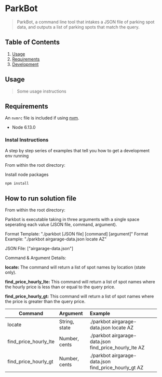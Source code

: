 # ParkBot

> ParkBot, a command line tool that intakes a JSON file of parking spot data, and outputs a list of parking spots that match the query.

## Table of Contents

1. [Usage](#Usage)
1. [Requirements](#requirements)
1. [Development](#development)

## Usage

> Some usage instructions

## Requirements

An `nvmrc` file is included if using [nvm](https://github.com/creationix/nvm).

- Node 6.13.0

### Instal Instructions

A step by step series of examples that tell you how to get a development env running

From within the root directory:

Install node packages
```sh
npm install
```

## How to run solution file
From within the root directory:

Parkbot is executable taking in three arguments with a single space seperating each value (JSON file, command, argument).

Format Template: "./parkbot [JSON file] [command] [argument]"
Format Example: "./parkbot airgarage-data.json locate AZ"

JSON File: ["airgarage-data.json"]

Command & Argument Details: 

**locate:** The command will return a list of spot names by location (state only).
     
**find_price_hourly_lte:** This command will return a list of spot names where the hourly price is less than or equal to the query price.

**find_price_hourly_gt:** This command will return a list of spot names where the price is greater than the query price. 

| Command                   | Argument      |                 Example                                 |
| ------------------------- |:------------- | :------------------------------------------------------ |
| locate                    | String, state | ./parkbot airgarage-data.json locate AZ                 |
| find_price_hourly_lte     | Number, cents | ./parkbot airgarage-data.json find_price_hourly_lte AZ  |
| find_price_hourly_gt      | Number, cents | ./parkbot airgarage-data.json find_price_hourly_gt AZ   |


